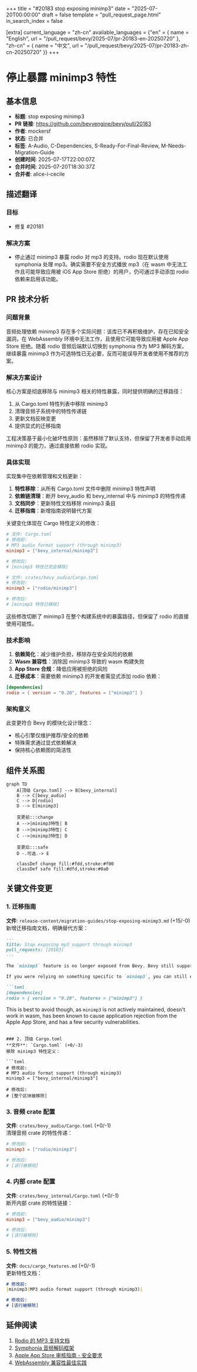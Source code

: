 +++
title = "#20183 stop exposing minimp3"
date = "2025-07-20T00:00:00"
draft = false
template = "pull_request_page.html"
in_search_index = false

[extra]
current_language = "zh-cn"
available_languages = {"en" = { name = "English", url = "/pull_request/bevy/2025-07/pr-20183-en-20250720" }, "zh-cn" = { name = "中文", url = "/pull_request/bevy/2025-07/pr-20183-zh-cn-20250720" }}
+++

# 停止暴露 minimp3 特性

## 基本信息
- **标题**: stop exposing minimp3
- **PR 链接**: https://github.com/bevyengine/bevy/pull/20183
- **作者**: mockersf
- **状态**: 已合并
- **标签**: A-Audio, C-Dependencies, S-Ready-For-Final-Review, M-Needs-Migration-Guide
- **创建时间**: 2025-07-17T22:00:07Z
- **合并时间**: 2025-07-20T18:30:37Z
- **合并者**: alice-i-cecile

## 描述翻译
### 目标
- 修复 #20181

### 解决方案
- 停止通过 minimp3 暴露 rodio 对 mp3 的支持。rodio 现在默认使用 symphonia 处理 mp3。确实需要不安全方式播放 mp3（在 wasm 中无法工作且可能导致应用被 iOS App Store 拒绝）的用户，仍可通过手动添加 rodio 依赖来启用该功能。

## PR 技术分析

### 问题背景
音频处理依赖 minimp3 存在多个实际问题：该库已不再积极维护，存在已知安全漏洞，在 WebAssembly 环境中无法工作，且使用它可能导致应用被 Apple App Store 拒绝。随着 rodio 音频后端默认切换到 symphonia 作为 MP3 解码方案，继续暴露 minimp3 作为可选特性已无必要，反而可能误导开发者使用不推荐的方案。

### 解决方案设计
核心方案是彻底移除与 minimp3 相关的特性暴露，同时提供明确的迁移路径：
1. 从 Cargo.toml 特性列表中移除 minimp3
2. 清理音频子系统中的特性传递链
3. 更新文档反映变更
4. 提供显式的迁移指南

工程决策基于最小化破坏性原则：虽然移除了默认支持，但保留了开发者手动启用 minimp3 的能力，通过直接依赖 rodio 实现。

### 具体实现
实现集中在依赖管理和文档更新：
1. **特性移除**：从所有 Cargo.toml 文件中删除 minimp3 特性声明
2. **依赖链清理**：断开 bevy_audio 和 bevy_internal 中与 minimp3 的特性传递
3. **文档同步**：更新特性文档移除 minimp3 条目
4. **迁移指南**：新增指南说明替代方案

关键变化体现在 Cargo 特性定义的修改：

```toml
# 文件: Cargo.toml
# 修改前:
# MP3 audio format support (through minimp3)
minimp3 = ["bevy_internal/minimp3"]

# 修改后:
# [minimp3 特性已完全移除]
```

```toml
# 文件: crates/bevy_audio/Cargo.toml
# 修改前:
minimp3 = ["rodio/minimp3"]

# 修改后:
# [minimp3 特性已移除]
```

这些修改切断了 minimp3 在整个构建系统中的暴露路径，但保留了 rodio 的直接使用可能性。

### 技术影响
1. **依赖简化**：减少维护负担，移除存在安全风险的依赖
2. **Wasm 兼容性**：消除因 minimp3 导致的 wasm 构建失败
3. **App Store 合规**：降低应用被拒绝的风险
4. **迁移成本**：需要依赖 minimp3 的开发者需显式添加 rodio 依赖：

```toml
[dependencies]
rodio = { version = "0.20", features = ["minimp3"] }
```

### 架构意义
此变更符合 Bevy 的模块化设计理念：
- 核心引擎仅维护推荐/安全的依赖
- 特殊需求通过显式依赖解决
- 保持核心依赖图的简洁性

## 组件关系图

```mermaid
graph TD
    A[顶级 Cargo.toml] --> B[bevy_internal]
    B --> C[bevy_audio]
    C --> D[rodio]
    D --> E[minimp3]
    
    变更前:::change
    A -->|minimp3特性| B
    B -->|minimp3特性| C
    C -->|minimp3特性| D
    
    变更后:::safe
    D -.可选.-> E
    
    classDef change fill:#fdd,stroke:#f00
    classDef safe fill:#dfd,stroke:#0a0
```

## 关键文件变更

### 1. 迁移指南
**文件**: `release-content/migration-guides/stop-exposing-minimp3.md` (+15/-0)  
新增迁移指南文档，明确替代方案：

```markdown
---
title: Stop exposing mp3 support through minimp3
pull_requests: [20183]
---

The `minimp3` feature is no longer exposed from Bevy. Bevy still supports mp3 through the `mp3` feature.

If you were relying on something specific to `minimp3`, you can still enable it by adding a dependency to `rodio` with the `minimp3` feature:

```toml
[dependencies]
rodio = { version = "0.20", features = ["minimp3"] }
```

This is best to avoid though, as `minimp3` is not actively maintained, doesn't work in wasm, has been known to cause application rejection from the Apple App Store, and has a few security vulnerabilities.
```

### 2. 顶级 Cargo.toml
**文件**: `Cargo.toml` (+0/-3)  
移除 minimp3 特性定义：

```toml
# 修改前:
# MP3 audio format support (through minimp3)
minimp3 = ["bevy_internal/minimp3"]

# 修改后:
# [整个区块被移除]
```

### 3. 音频 crate 配置
**文件**: `crates/bevy_audio/Cargo.toml` (+0/-1)  
清理音频 crate 的特性传递：

```toml
# 修改前:
minimp3 = ["rodio/minimp3"]

# 修改后:
# [该行被移除]
```

### 4. 内部 crate 配置
**文件**: `crates/bevy_internal/Cargo.toml` (+0/-1)  
断开内部 crate 的特性链接：

```toml
# 修改前:
minimp3 = ["bevy_audio/minimp3"]

# 修改后:
# [该行被移除]
```

### 5. 特性文档
**文件**: `docs/cargo_features.md` (+0/-1)  
更新特性文档：

```markdown
# 修改前:
|minimp3|MP3 audio format support (through minimp3)|

# 修改后:
# [该行被移除]
```

## 延伸阅读
1. [Rodio 的 MP3 支持文档](https://github.com/RustAudio/rodio#supported-formats)
2. [Symphonia 音频解码框架](https://github.com/pdeljanov/Symphonia)
3. [Apple App Store 审核指南 - 安全要求](https://developer.apple.com/app-store/review/guidelines/#security)
4. [WebAssembly 兼容性最佳实践](https://rustwasm.github.io/docs/book/reference/add-wasm-support-to-crate.html)